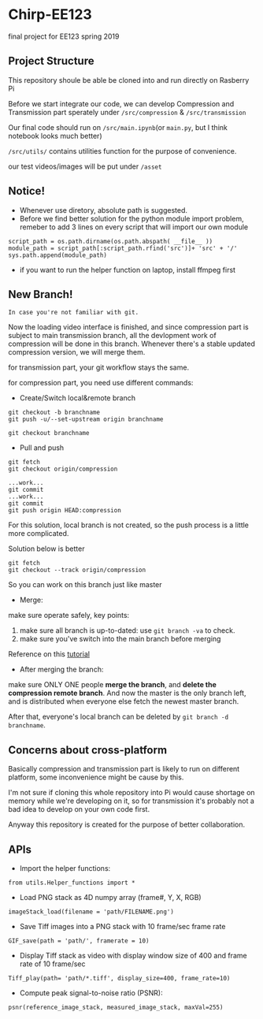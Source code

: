 # Chirp-EE123
final project for EE123 spring 2019

## Project Structure
This repository shoule be able be cloned into and run directly on Rasberry Pi

Before we start integrate our code, we can develop Compression and Transmission part sperately under `/src/compression` & `/src/transmission`

Our final code should run on `/src/main.ipynb`(or `main.py`, but I think notebook looks much better)

`/src/utils/` contains utilities function for the purpose of convenience.

our test videos/images will be put under `/asset`

## Notice!
-   Whenever use diretory, absolute path is suggested.
-   Before we find better solution for the python module import problem, remeber to add 3 lines on every script that will import our own module
```
script_path = os.path.dirname(os.path.abspath( __file__ ))
module_path = script_path[:script_path.rfind('src')]+ 'src' + '/'
sys.path.append(module_path)
```
-   if you want to run the helper function on laptop, install ffmpeg first

## New Branch!
    In case you're not familiar with git.

Now the loading video interface is finished, and since compression part is subject to main transmission branch, all the devlopment work of compression will be done in this branch. Whenever there's a stable updated compression version, we will merge them.

for transmission part, your git workflow stays the same.

for compression part, you need use different commands:
-   Create/Switch local&remote branch

```
git checkout -b branchname
git push -u/--set-upstream origin branchname

git checkout branchname
```


-	Pull and push

```
git fetch
git checkout origin/compression 

...work...
git commit
...work...
git commit
git push origin HEAD:compression
```
For this solution, local branch is not created, so the push process is a little more complicated.

Solution below is better
```
git fetch
git checkout --track origin/compression 
```
So you can work on this branch just like master

-   Merge:

make sure operate safely, key points:
1. make sure all branch is up-to-dated: use `git branch -va` to check.
2. make sure you've switch into the main branch before merging

Reference on this [tutorial](https://www.git-tower.com/learn/git/faq/git-merge-branch)

-   After merging the branch:

make sure ONLY ONE people __merge the branch__, and __delete the compression remote branch__. And now the master is the only branch left, and is distributed when everyone else fetch the newest master branch.

After that, everyone's local branch can be deleted by `git branch -d branchname`.

## Concerns about cross-platform
Basically compression and transmission part is likely to run on different platform, some inconvenience might be cause by this.

I'm not sure if cloning this whole repository into Pi would cause shortage on memory while we're developing on it, so for transmission it's probably not a bad idea to develop on your own code first.

Anyway this repository is created for the purpose of better collaboration.


## APIs
-   Import the helper functions:

`from utils.Helper_functions import *`

-   Load PNG stack as 4D numpy array (frame#, Y, X, RGB)

`imageStack_load(filename = 'path/FILENAME.png')`

-   Save Tiff images into a PNG stack with 10 frame/sec frame rate

`GIF_save(path = 'path/', framerate = 10)`

-   Display Tiff stack as video with display window size of 400 and frame rate of 10 frame/sec

`Tiff_play(path= 'path/*.tiff', display_size=400, frame_rate=10)`

-    Compute peak signal-to-noise ratio (PSNR):

`psnr(reference_image_stack, measured_image_stack, maxVal=255)`
